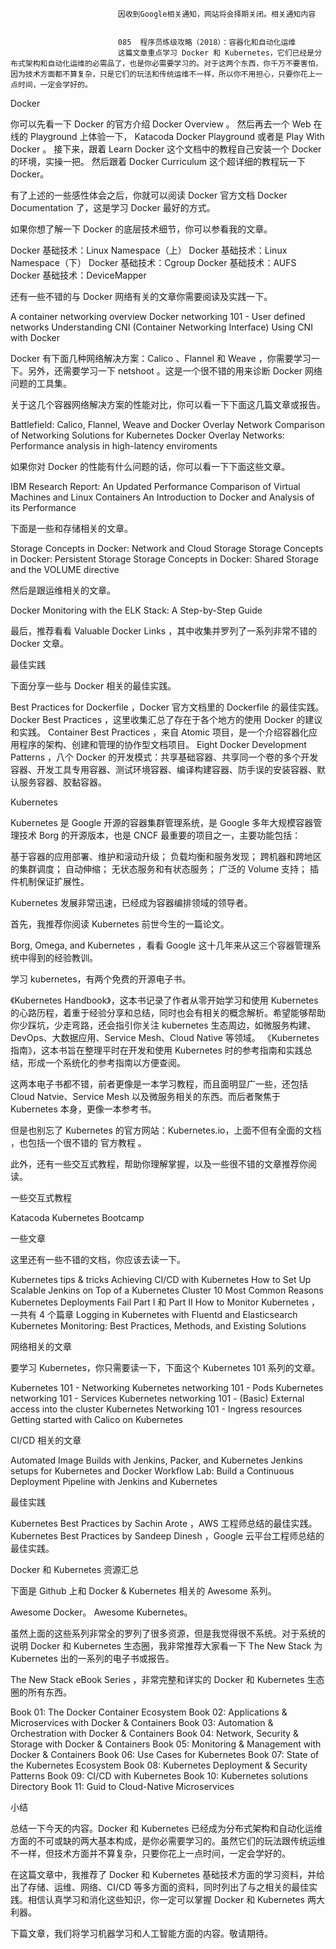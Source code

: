
                            
                            因收到Google相关通知，网站将会择期关闭。相关通知内容
                            
                            
                            085  程序员练级攻略（2018）：容器化和自动化运维
                            这篇文章重点学习 Docker 和 Kubernetes，它们已经是分布式架构和自动化运维的必需品了，也是你必需要学习的。对于这两个东西，你千万不要害怕，因为技术方面都不算复杂，只是它们的玩法和传统运维不一样，所以你不用担心，只要你花上一点时间，一定会学好的。

Docker


你可以先看一下 Docker 的官方介绍 Docker Overview 。
然后再去一个 Web 在线的 Playground 上体验一下， Katacoda Docker Playground 或者是 Play With Docker 。
接下来，跟着 Learn Docker 这个文档中的教程自己安装一个 Docker 的环境，实操一把。
然后跟着 Docker Curriculum 这个超详细的教程玩一下 Docker。


有了上述的一些感性体会之后，你就可以阅读 Docker 官方文档 Docker Documentation 了，这是学习 Docker 最好的方式。

如果你想了解一下 Docker 的底层技术细节，你可以参看我的文章。


Docker 基础技术：Linux Namespace（上）
Docker 基础技术：Linux Namespace（下）
Docker 基础技术：Cgroup
Docker 基础技术：AUFS
Docker 基础技术：DeviceMapper


还有一些不错的与 Docker 网络有关的文章你需要阅读及实践一下。


A container networking overview
Docker networking 101 - User defined networks
Understanding CNI (Container Networking Interface)
Using CNI with Docker


Docker 有下面几种网络解决方案：Calico 、Flannel 和 Weave ，你需要学习一下。另外，还需要学习一下 netshoot 。这是一个很不错的用来诊断 Docker 网络问题的工具集。

关于这几个容器网络解决方案的性能对比，你可以看一下下面这几篇文章或报告。


Battlefield: Calico, Flannel, Weave and Docker Overlay Network
Comparison of Networking Solutions for Kubernetes
Docker Overlay Networks: Performance analysis in high-latency enviroments


如果你对 Docker 的性能有什么问题的话，你可以看一下下面这些文章。


IBM Research Report: An Updated Performance Comparison of Virtual Machines and Linux Containers
An Introduction to Docker and Analysis of its Performance


下面是一些和存储相关的文章。


Storage Concepts in Docker: Network and Cloud Storage
Storage Concepts in Docker: Persistent Storage
Storage Concepts in Docker: Shared Storage and the VOLUME directive


然后是跟运维相关的文章。


Docker Monitoring with the ELK Stack: A Step-by-Step Guide


最后，推荐看看 Valuable Docker Links ，其中收集并罗列了一系列非常不错的 Docker 文章。

最佳实践

下面分享一些与 Docker 相关的最佳实践。


Best Practices for Dockerfile ，Docker 官方文档里的 Dockerfile 的最佳实践。
Docker Best Practices ，这里收集汇总了存在于各个地方的使用 Docker 的建议和实践。
Container Best Practices ，来自 Atomic 项目，是一个介绍容器化应用程序的架构、创建和管理的协作型文档项目。
Eight Docker Development Patterns ，八个 Docker 的开发模式：共享基础容器、共享同一个卷的多个开发容器、开发工具专用容器、测试环境容器、编译构建容器、防手误的安装容器、默认服务容器、胶黏容器。


Kubernetes

Kubernetes 是 Google 开源的容器集群管理系统，是 Google 多年大规模容器管理技术 Borg 的开源版本，也是 CNCF 最重要的项目之一，主要功能包括：


基于容器的应用部署、维护和滚动升级；
负载均衡和服务发现；
跨机器和跨地区的集群调度；
自动伸缩；
无状态服务和有状态服务；
广泛的 Volume 支持；
插件机制保证扩展性。


Kubernetes 发展非常迅速，已经成为容器编排领域的领导者。

首先，我推荐你阅读 Kubernetes 前世今生的一篇论文。


Borg, Omega, and Kubernetes ，看看 Google 这十几年来从这三个容器管理系统中得到的经验教训。


学习 kubernetes，有两个免费的开源电子书。


《Kubernetes Handbook》，这本书记录了作者从零开始学习和使用 Kubernetes 的心路历程，着重于经验分享和总结，同时也会有相关的概念解析。希望能够帮助你少踩坑，少走弯路，还会指引你关注 kubernetes 生态周边，如微服务构建、DevOps、大数据应用、Service Mesh、Cloud Native 等领域。
《Kubernetes 指南》，这本书旨在整理平时在开发和使用 Kubernetes 时的参考指南和实践总结，形成一个系统化的参考指南以方便查阅。


这两本电子书都不错，前者更像是一本学习教程，而且面明显广一些，还包括 Cloud Natvie、Service Mesh 以及微服务相关的东西。而后者聚焦于 Kubernetes 本身，更像一本参考书。

但是也别忘了 Kubernetes 的官方网站：Kubernetes.io，上面不但有全面的文档 ，也包括一个很不错的 官方教程 。

此外，还有一些交互式教程，帮助你理解掌握，以及一些很不错的文章推荐你阅读。

一些交互式教程


Katacoda
Kubernetes Bootcamp


一些文章

这里还有一些不错的文档，你应该去读一下。


Kubernetes tips & tricks
Achieving CI/CD with Kubernetes
How to Set Up Scalable Jenkins on Top of a Kubernetes Cluster
10 Most Common Reasons Kubernetes Deployments Fail Part I 和 Part II
How to Monitor Kubernetes ，一共有 4 个篇章
Logging in Kubernetes with Fluentd and Elasticsearch
Kubernetes Monitoring: Best Practices, Methods, and Existing Solutions


网络相关的文章

要学习 Kubernetes，你只需要读一下，下面这个 Kubernetes 101 系列的文章。


Kubernetes 101 - Networking
Kubernetes networking 101 - Pods
Kubernetes networking 101 - Services
Kubernetes networking 101 - (Basic) External access into the cluster
Kubernetes Networking 101 - Ingress resources
Getting started with Calico on Kubernetes


CI/CD 相关的文章


Automated Image Builds with Jenkins, Packer, and Kubernetes
Jenkins setups for Kubernetes and Docker Workflow
Lab: Build a Continuous Deployment Pipeline with Jenkins and Kubernetes


最佳实践


Kubernetes Best Practices by Sachin Arote ，AWS 工程师总结的最佳实践。
Kubernetes Best Practices by Sandeep Dinesh ，Google 云平台工程师总结的最佳实践。


Docker 和 Kubernetes 资源汇总

下面是 Github 上和 Docker & Kubernetes 相关的 Awesome 系列。


Awesome Docker。
Awesome Kubernetes。


虽然上面的这些系列非常全的罗列了很多资源，但是我觉得很不系统。对于系统的说明 Docker 和 Kubernetes 生态圈，我非常推荐大家看一下 The New Stack 为 Kubernetes 出的一系列的电子书或报告。


The New Stack eBook Series ，非常完整和详实的 Docker 和 Kubernetes 生态圈的所有东西。


Book 01: The Docker Container Ecosystem
Book 02: Applications & Microservices with Docker & Containers
Book 03: Automation & Orchestration with Docker & Containers
Book 04: Network, Security & Storage with Docker & Containers
Book 05: Monitoring & Management with Docker & Containers
Book 06: Use Cases for Kubernetes
Book 07: State of the Kubernetes Ecosystem
Book 08: Kubernetes Deployment & Security Patterns
Book 09: CI/CD with Kubernetes
Book 10: Kubernetes solutions Directory
Book 11: Guid to Cloud-Native Microservices



小结

总结一下今天的内容。Docker 和 Kubernetes 已经成为分布式架构和自动化运维方面的不可或缺的两大基本构成，是你必需要学习的。虽然它们的玩法跟传统运维不一样，但技术方面并不算复杂，只要你花上一点时间，一定会学好的。

在这篇文章中，我推荐了 Docker 和 Kubernetes 基础技术方面的学习资料，并给出了存储、运维、网络、CI/CD 等多方面的资料，同时列出了与之相关的最佳实践。相信认真学习和消化这些知识，你一定可以掌握 Docker 和 Kubernetes 两大利器。

下篇文章，我们将学习机器学习和人工智能方面的内容。敬请期待。

                        
                        
                            